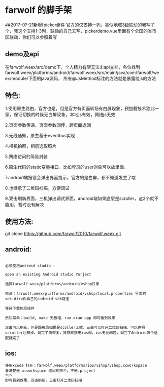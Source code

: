 # farwolf 的脚手架

##2017-07-21新增fpicker组件
官方的仅支持一列，类似地域3级联动的我写了个，我这个支持1-3列，联动的自己去写，pickerdemo.vue里面有个全国的省市区联动，你们可以参照着写

## demo及api

在farwolf.weex/src/demo下，个人精力有限无法出api文档，各位找到farwolf.weex/platforms/android/farwolf.weex/src/main/java/com/farwolf/weex/module/下面的java源码，
所有@JsMethod标注的方法就是暴露给js的方法

## 特色:
1.使用原生路由，官方也是，但是官方有页面转场有白屏现象，预加载技术独此一家，保证切换的时候无白屏现象，本地js有效，网络js无效

2.页面参数传递，页面参数回传，跨页面返回

3.无线通知，原生基于eventbus实现

4.相机拍照，相册选取照片

5.网络访问的简易封装

6.原生代码的static变量接口，比如登录的user对象可以放里面，

7.android端报错会弹出界面提示，官方的是白屏，都不知道发生了啥

8.也继承了二维码扫描，方便调试

9.双击刷新界面，三机弹出调试界面，android端如果底层是scroller，这2个就不能用，暂时没有解决

## 使用方法:

git clone  https://github.com/farwolf2010/farwolf.weex.git

## android:
```android:

必须使用android studio :

open an existing Android studio Porject

选择farwolf.weex/platforms/android/vshop目录

修改：farwolf.weex/platforms/android/vshop/local.properties 里面的 sdk.dir=你自己的android sdk路径

等待下载相应插件

然后菜单：build, make 无报错，run->run app 即可看到效果

双击可以刷新，但是跟布局如果是scoller无效，三击可以打开二维码扫描，可以先把scroller注释掉，调完了再恢复，推荐直接用ios调，ios无此问题，调完了Android做个适配就完了
```

## ios:

```ios:
使用xcode 打开：farwolf.weex/platforms/ios/vshop/vshop.xcworkspace
看清楚是.xcworkspace 结尾的哪个，不是.project
run
即可看到效果，双击刷新，三击打开二维码扫描


